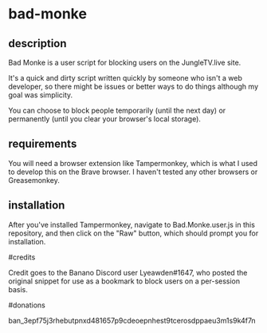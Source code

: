 # bad-monke

## description

Bad Monke is a user script for blocking users on the JungleTV.live site.  

It's a quick and dirty script written quickly by someone who isn't a web developer, so there might be issues or better ways to do things although my goal was simplicity.

You can choose to block people temporarily (until the next day) or permanently (until you clear your browser's local storage).

## requirements

You will need a browser extension like Tampermonkey, which is what I used to develop this on the Brave browser.  I haven't tested any other browsers or Greasemonkey.

## installation

After you've installed Tampermonkey, navigate to Bad.Monke.user.js in this repository, and then click on the "Raw" button, which should prompt you for installation.

#credits

Credit goes to the Banano Discord user Lyeawden#1647, who posted the original snippet for use as a bookmark to block users on a per-session basis.

#donations

ban_3epf75j3rhebutpnxd481657p9cdeoepnhest9tcerosdppaeu3m1s9k4f7n